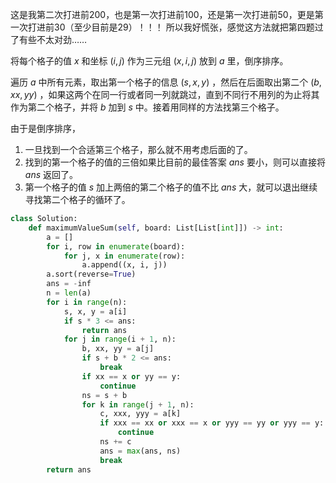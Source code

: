 这是我第二次打进前200，也是第一次打进前100，还是第一次打进前50，更是第一次打进前30（至少目前是29）！！！
所以我好慌张，感觉这方法就把第四题过了有些不太对劲……

将每个格子的值 $x$ 和坐标 $(i,j)$ 作为三元组 $(x,i,j)$ 放到 $a$ 里，倒序排序。

遍历 $a$ 中所有元素，取出第一个格子的信息 $(s,x,y)$ ，然后在后面取出第二个 $(b,xx,yy)$
，如果这两个在同一行或者同一列就跳过，直到不同行不用列的为止将其作为第二个格子，并将 $b$ 加到 $s$ 中。接着用同样的方法找第三个格子。

由于是倒序排序，

1. 一旦找到一个合适第三个格子，那么就不用考虑后面的了。
2. 找到的第一个格子的值的三倍如果比目前的最佳答案 $ans$ 要小，则可以直接将 $ans$ 返回了。
3. 第一个格子的值 $s$ 加上两倍的第二个格子的值不比 $ans$ 大，就可以退出继续寻找第二个格子的循环了。

```python
class Solution:
    def maximumValueSum(self, board: List[List[int]]) -> int:
        a = []
        for i, row in enumerate(board):
            for j, x in enumerate(row):
                a.append((x, i, j))
        a.sort(reverse=True)
        ans = -inf
        n = len(a)
        for i in range(n):
            s, x, y = a[i]
            if s * 3 <= ans:
                return ans
            for j in range(i + 1, n):
                b, xx, yy = a[j]
                if s + b * 2 <= ans:
                    break
                if xx == x or yy == y:
                    continue
                ns = s + b
                for k in range(j + 1, n):
                    c, xxx, yyy = a[k]
                    if xxx == xx or xxx == x or yyy == yy or yyy == y:
                        continue
                    ns += c
                    ans = max(ans, ns)
                    break
        return ans
```

